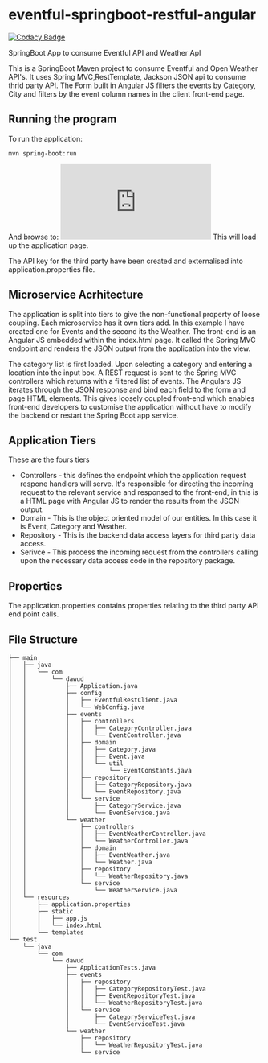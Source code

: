 # eventful-springboot-restful-angular

[![Codacy Badge](https://api.codacy.com/project/badge/Grade/8fe725d3274847a3af8db9e751db32d0)](https://www.codacy.com/app/dawudr/eventful-springboot-restful-angular?utm_source=github.com&utm_medium=referral&utm_content=dawudr/eventful-springboot-restful-angular&utm_campaign=badger)

SpringBoot App to consume Eventful API and Weather ApI

This is a SpringBoot Maven project to consume Eventful and Open Weather API's. It uses Spring MVC,RestTemplate, Jackson JSON api to consume thrid party API.
The Form built in Angular JS filters the events by Category, City and filters by the event column names in the client front-end page.


## Running the program
To run the application:
```
mvn spring-boot:run
```

And browse to:
![http://localhost:8080/index.html](http://localhost:8080/index.html)
This will load up the application page.

The API key for the third party have been created and externalised into application.properties file.

## Microservice Acrhitecture
The application is split into tiers to give the non-functional property of loose coupling. 
Each microservice has it own tiers add. In this example I have created one for Events and the second its the Weather.
The front-end is an Angular JS embedded within the index.html page. It called the Spring MVC endpoint and renders the JSON output from the application into the view.

The category list is first loaded. Upon selecting a category and entering a location into the input box. A REST request is sent to the Spring MVC controllers which returns with a filtered list of events.
  The Angulars JS iterates through the JSON response and bind each field to the form and page HTML elements. This gives loosely coupled front-end which enables front-end developers to customise the application without have to modify the backend or restart the Spring Boot app service. 

## Application Tiers
These are the fours tiers
* Controllers - this defines the endpoint which the application request respone handlers will serve. It's responsible for directing the incoming request to the relevant service and responsed to the front-end, in this is a HTML page with Angular JS to render the results from the JSON output.
* Domain - This is the object oriented model of our entities. In this case it is Event, Category and Weather.
* Repository - This is the backend data access layers for third party data access.
* Serivce - This process the incoming request from the controllers calling upon the necessary data access code in the repository package.

## Properties
The application.properties contains properties relating to the third party API end point calls.

## File Structure
```
├── main
│   ├── java
│   │   └── com
│   │       └── dawud
│   │           ├── Application.java
│   │           ├── config
│   │           │   ├── EventfulRestClient.java
│   │           │   └── WebConfig.java
│   │           ├── events
│   │           │   ├── controllers
│   │           │   │   ├── CategoryController.java
│   │           │   │   └── EventController.java
│   │           │   ├── domain
│   │           │   │   ├── Category.java
│   │           │   │   ├── Event.java
│   │           │   │   └── util
│   │           │   │       └── EventConstants.java
│   │           │   ├── repository
│   │           │   │   ├── CategoryRepository.java
│   │           │   │   └── EventRepository.java
│   │           │   └── service
│   │           │       ├── CategoryService.java
│   │           │       └── EventService.java
│   │           └── weather
│   │               ├── controllers
│   │               │   ├── EventWeatherController.java
│   │               │   └── WeatherController.java
│   │               ├── domain
│   │               │   ├── EventWeather.java
│   │               │   └── Weather.java
│   │               ├── repository
│   │               │   └── WeatherRepository.java
│   │               └── service
│   │                   └── WeatherService.java
│   └── resources
│       ├── application.properties
│       ├── static
│       │   ├── app.js
│       │   └── index.html
│       └── templates
└── test
    └── java
        └── com
            └── dawud
                ├── ApplicationTests.java
                ├── events
                │   ├── repository
                │   │   ├── CategoryRepositoryTest.java
                │   │   ├── EventRepositoryTest.java
                │   │   └── WeatherRepositoryTest.java
                │   └── service
                │       ├── CategoryServiceTest.java
                │       └── EventServiceTest.java
                └── weather
                    ├── repository
                    │   └── WeatherRepositoryTest.java
                    └── service
```
